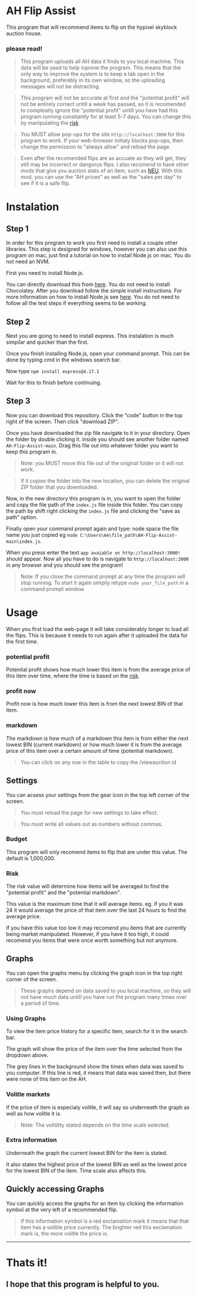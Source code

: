 # AH Flip Assist
This program that will recommend items to flip on the hypixel skyblock auction house.

### please read!
> This program uploads all AH data it finds to you local machine. This data will be used to help inprove the program. This means that the only way to improve the system is to keep a tab open in the background, preferebly in its own window, so the uploading messages will not be distracting.

> This program will not be accurate at first and the "potential profit" will not be entirely correct untill a week has passed, so it is recomended to compleatly ignore the "potential profit" untill you have had this program running consitantly for at least 5-7 days. You can change this by manipulating the [risk](#risk)

> You MUST allow pop-ups for the site `http://localhost:3000` for this program to work. If your web-browser initialy blocks pop-ups, then change the permission to "always allow" and reload the page.

> Even after the recomended flips are as accuate as they will get, they still may be incorrect or dangorus flips. I also recomend to have other mods that give you auction stats of an item, such as [NEU](https://github.com/Moulberry/NotEnoughUpdates/releases/). With this mod, you can use the "AH prices" as well as the "sales per day" to see if it is a safe flip.

# Instalation
## Step 1
In order for this program to work you first need to install a couple other libraries.
This step is designed for windows, however you can also use this program on mac, just find a tutorial on how to install Node.js on mac. You do not need an NVM.

First you need to install Node.js.

You can directly download this from [here](https://nodejs.org/en/download/). You do not need to install Chocolatey.
After you download follow the simple install instructions.
For more information on how to install Node.js see [here](https://www.youtube.com/watch?v=__7eOCxJyow&t=345s). You do not need to follow all the test steps if everything seems to be working.

## Step 2
Next you are going to need to install express. This instalation is much simpilar and quicker than the first.

Once you finish installing Node.js, open your command prompt. This can be done by typing cmd in the windows search bar.

Now type `npm install express@4.17.1`

Wait for this to finish before continuing.

## Step 3
Now you can download this repository. Click the "code" button in the top right of the screen. Then click "download ZIP".

Once you have downloaded the zip file navigate to it in your directory.
Open the folder by double clicking it. inside you should see another folder named `AH-Flip-Assist-main`. Drag this file out into whatever folder you want to keep this program in. 

> Note: you MUST move this file out of the original folder or it will not work. 

> If it copies the folder into the new location, you can delete the original ZIP folder that you downloaded.

Now, in the new directory this program is in, you want to open the folder and copy the file path of the `index.js` file inside this folder. You can copy the path by shift right clicking the `index.js` file and clicking the "save as path" option.

Finally open your command prompt again and type: node space the file name you just copied eg `node C:\Users\me\file_path\AH-Flip-Assist-main\index.js`.

When you press enter the text `app avaiable on http://localhost:3000!` should appear.
Now all you have to do is navigate to `http://localhost:3000` in any browser and you should see the program!
> Note: If you close the command prompt at any time the program will stop running. To start it again simpily retype `node your_file_path` in a command prompt window.

# Usage

When you first load the web-page it will take considerably longer to load all the flips. This is because it needs to run again after it uploaded the data for the first time.

### potential profit

Potenital profit shows how much lower this item is from the average price of this item over time, where the time is based on the [risk](#risk).

### profit now

Profit now is how much lower this item is from the next lowest BIN of that item.

### markdown

The markdown is how much of a markdown this item is from either the next lowest BIN (current markdown) or how much lower it is from the average price of this item over a certain amount of time (potential markdown).

> You can click on any row in the table to copy the /viewauction id 

## Settings

You can acsess your settings from the gear icon in the top left corner of the screen. 

> You must reload the page for new settings to take effect.

> You must write all values out as numbers without commas.

### Budget
This program will only recomend items to flip that are under this value. The default is 1,000,000.

### Risk
The risk value will determine how items will be averaged to find the "potential profit" and the "potential markdown".

This value is the maximum time that it will average items. eg. if you it was 24 it would average the price of that item over the last 24 hours to find the average price.

If you have this value too low it may recomend you items that are currently being market manipulated. However, if you have it too high, it could recomend you items that were once worth something but not anymore.

## Graphs

You can open the graphs menu by clicking the graph icon in the top right corner of the screen.

> These graphs depend on data saved to you local machine, so they will not have much data untill you have run the program many times over a period of time.

### Using Graphs

To view the item price history for a specific item, search for it in the search bar. 

The graph will show the price of the item over the time selected from the dropdown above.

The grey lines in the background show the times when data was saved to you computer. If this line is red, it means that data was saved then, but there were none of this item on the AH.

### Volitle markets

If the price of item is especialy volitle, it will say so underneath the graph as well as how volitle it is.

> Note: The volitility stated depends on the time scale selected.

### Extra information

Underneath the graph the current lowest BIN for the item is stated.

It also states the highest price of the lowest BIN as well as the lowest price for the lowest BIN of the item. Time scale also affects this.

## Quickly accessing Graphs

You can quickly access the graphs for an item by clicking the information symbol at the very left of a recommended flip.

> If this information symbol is a red exclamation mark it means that that item has a volitile price currently. The brighter red this exclamation mark is, the more volitle the price is.

***

# Thats it!
## I hope that this program is helpful to you.
